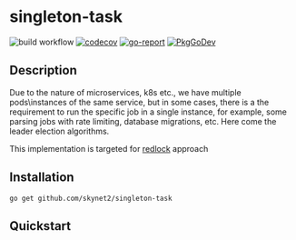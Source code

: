 # singleton-task

![build workflow](https://github.com/skynet2/singleton-task/actions/workflows/build.yaml/badge.svg?branch=master)
[![codecov](https://codecov.io/gh/skynet2/singleton-task/branch/master/graph/badge.svg?token=Y71ZQHTLKC)](https://codecov.io/gh/skynet2/singleton-task)
[![go-report](https://goreportcard.com/badge/github.com/skynet2/singleton-task?nocache=true)](https://goreportcard.com/report/github.com/skynet2/singleton-task)
[![PkgGoDev](https://pkg.go.dev/badge/github.com/skynet2/singleton-task)](https://pkg.go.dev/github.com/skynet2/singleton-task?tab=doc)

## Description
Due to the nature of microservices, k8s etc., we have multiple pods\instances of the same service, but in some cases, there is a
the requirement to run the specific job in a single instance, for example, some parsing jobs with rate limiting, database migrations, etc.
Here come the leader election algorithms.

This implementation is targeted for [redlock](https://redis.io/docs/reference/patterns/distributed-locks/) approach
## Installation
```shell
go get github.com/skynet2/singleton-task
```

## Quickstart
